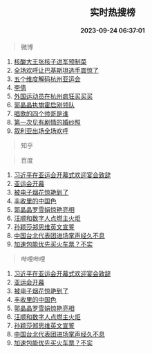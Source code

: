<div align="center"><h2>实时热搜榜</h2><h4>2023-09-24 06:37:01</h4></div>

> 微博  

1. [核酸大王张核子进军预制菜](https://s.weibo.com/weibo?q=%23%E6%A0%B8%E9%85%B8%E5%A4%A7%E7%8E%8B%E5%BC%A0%E6%A0%B8%E5%AD%90%E8%BF%9B%E5%86%9B%E9%A2%84%E5%88%B6%E8%8F%9C%23&t=31&band_rank=1&Refer=top)<br />
2. [全场欢呼让巴基斯坦选手震惊了](https://s.weibo.com/weibo?q=%23%E5%85%A8%E5%9C%BA%E6%AC%A2%E5%91%BC%E8%AE%A9%E5%B7%B4%E5%9F%BA%E6%96%AF%E5%9D%A6%E9%80%89%E6%89%8B%E9%9C%87%E6%83%8A%E4%BA%86%23&t=31&band_rank=2&Refer=top)<br />
3. [五个维度解码杭州亚运会](https://s.weibo.com/weibo?q=%23%E4%BA%94%E4%B8%AA%E7%BB%B4%E5%BA%A6%E8%A7%A3%E7%A0%81%E6%9D%AD%E5%B7%9E%E4%BA%9A%E8%BF%90%E4%BC%9A%23&t=31&band_rank=3&Refer=top)<br />
4. [李倩](https://s.weibo.com/weibo?q=%E6%9D%8E%E5%80%A9&t=31&band_rank=4&Refer=top)<br />
5. [外国运动员在杭州疯狂买买买](https://s.weibo.com/weibo?q=%23%E5%A4%96%E5%9B%BD%E8%BF%90%E5%8A%A8%E5%91%98%E5%9C%A8%E6%9D%AD%E5%B7%9E%E7%96%AF%E7%8B%82%E4%B9%B0%E4%B9%B0%E4%B9%B0%23&t=31&band_rank=5&Refer=top)<br />
6. [郭晶晶执旗霍启刚领队](https://s.weibo.com/weibo?q=%23%E9%83%AD%E6%99%B6%E6%99%B6%E6%89%A7%E6%97%97%E9%9C%8D%E5%90%AF%E5%88%9A%E9%A2%86%E9%98%9F%23&t=31&band_rank=6&Refer=top)<br />
7. [唱歌的四个帅哥是谁](https://s.weibo.com/weibo?q=%23%E5%94%B1%E6%AD%8C%E7%9A%84%E5%9B%9B%E4%B8%AA%E5%B8%85%E5%93%A5%E6%98%AF%E8%B0%81%23&t=31&band_rank=7&Refer=top)<br />
8. [第一次见有剧情的婚纱照](https://s.weibo.com/weibo?q=%E7%AC%AC%E4%B8%80%E6%AC%A1%E8%A7%81%E6%9C%89%E5%89%A7%E6%83%85%E7%9A%84%E5%A9%9A%E7%BA%B1%E7%85%A7&t=31&band_rank=8&Refer=top)<br />
9. [叙利亚出场全场欢呼](https://s.weibo.com/weibo?q=%23%E5%8F%99%E5%88%A9%E4%BA%9A%E5%87%BA%E5%9C%BA%E5%85%A8%E5%9C%BA%E6%AC%A2%E5%91%BC%23&t=31&band_rank=9&Refer=top)<br />

> 知乎  


> 百度  

1. [习近平在亚运会开幕式欢迎宴会致辞](https://www.baidu.com/s?wd=%E4%B9%A0%E8%BF%91%E5%B9%B3%E5%9C%A8%E4%BA%9A%E8%BF%90%E4%BC%9A%E5%BC%80%E5%B9%95%E5%BC%8F%E6%AC%A2%E8%BF%8E%E5%AE%B4%E4%BC%9A%E8%87%B4%E8%BE%9E&sa=fyb_news&rsv_dl=fyb_news)<br />
2. [亚运会开幕](https://www.baidu.com/s?wd=%E4%BA%9A%E8%BF%90%E4%BC%9A%E5%BC%80%E5%B9%95&sa=fyb_news&rsv_dl=fyb_news)<br />
3. [被电子烟花惊艳到了](https://www.baidu.com/s?wd=%E8%A2%AB%E7%94%B5%E5%AD%90%E7%83%9F%E8%8A%B1%E6%83%8A%E8%89%B3%E5%88%B0%E4%BA%86&sa=fyb_news&rsv_dl=fyb_news)<br />
4. [丰收里的中国色](https://www.baidu.com/s?wd=%E4%B8%B0%E6%94%B6%E9%87%8C%E7%9A%84%E4%B8%AD%E5%9B%BD%E8%89%B2&sa=fyb_news&rsv_dl=fyb_news)<br />
5. [郭晶晶罗雪娟惊艳亮相](https://www.baidu.com/s?wd=%E9%83%AD%E6%99%B6%E6%99%B6%E7%BD%97%E9%9B%AA%E5%A8%9F%E6%83%8A%E8%89%B3%E4%BA%AE%E7%9B%B8&sa=fyb_news&rsv_dl=fyb_news)<br />
6. [汪顺和数字人点燃主火炬](https://www.baidu.com/s?wd=%E6%B1%AA%E9%A1%BA%E5%92%8C%E6%95%B0%E5%AD%97%E4%BA%BA%E7%82%B9%E7%87%83%E4%B8%BB%E7%81%AB%E7%82%AC&sa=fyb_news&rsv_dl=fyb_news)<br />
7. [孙颖莎郑思维英文宣誓](https://www.baidu.com/s?wd=%E5%AD%99%E9%A2%96%E8%8E%8E%E9%83%91%E6%80%9D%E7%BB%B4%E8%8B%B1%E6%96%87%E5%AE%A3%E8%AA%93&sa=fyb_news&rsv_dl=fyb_news)<br />
8. [中国台北代表团进场掌声经久不息](https://www.baidu.com/s?wd=%E4%B8%AD%E5%9B%BD%E5%8F%B0%E5%8C%97%E4%BB%A3%E8%A1%A8%E5%9B%A2%E8%BF%9B%E5%9C%BA%E6%8E%8C%E5%A3%B0%E7%BB%8F%E4%B9%85%E4%B8%8D%E6%81%AF&sa=fyb_news&rsv_dl=fyb_news)<br />
9. [加速包能优先买火车票？不实](https://www.baidu.com/s?wd=%E5%8A%A0%E9%80%9F%E5%8C%85%E8%83%BD%E4%BC%98%E5%85%88%E4%B9%B0%E7%81%AB%E8%BD%A6%E7%A5%A8%EF%BC%9F%E4%B8%8D%E5%AE%9E&sa=fyb_news&rsv_dl=fyb_news)<br />

> 哔哩哔哩  

1. [习近平在亚运会开幕式欢迎宴会致辞](https://www.baidu.com/s?wd=%E4%B9%A0%E8%BF%91%E5%B9%B3%E5%9C%A8%E4%BA%9A%E8%BF%90%E4%BC%9A%E5%BC%80%E5%B9%95%E5%BC%8F%E6%AC%A2%E8%BF%8E%E5%AE%B4%E4%BC%9A%E8%87%B4%E8%BE%9E&sa=fyb_news&rsv_dl=fyb_news)<br />
2. [亚运会开幕](https://www.baidu.com/s?wd=%E4%BA%9A%E8%BF%90%E4%BC%9A%E5%BC%80%E5%B9%95&sa=fyb_news&rsv_dl=fyb_news)<br />
3. [被电子烟花惊艳到了](https://www.baidu.com/s?wd=%E8%A2%AB%E7%94%B5%E5%AD%90%E7%83%9F%E8%8A%B1%E6%83%8A%E8%89%B3%E5%88%B0%E4%BA%86&sa=fyb_news&rsv_dl=fyb_news)<br />
4. [丰收里的中国色](https://www.baidu.com/s?wd=%E4%B8%B0%E6%94%B6%E9%87%8C%E7%9A%84%E4%B8%AD%E5%9B%BD%E8%89%B2&sa=fyb_news&rsv_dl=fyb_news)<br />
5. [郭晶晶罗雪娟惊艳亮相](https://www.baidu.com/s?wd=%E9%83%AD%E6%99%B6%E6%99%B6%E7%BD%97%E9%9B%AA%E5%A8%9F%E6%83%8A%E8%89%B3%E4%BA%AE%E7%9B%B8&sa=fyb_news&rsv_dl=fyb_news)<br />
6. [汪顺和数字人点燃主火炬](https://www.baidu.com/s?wd=%E6%B1%AA%E9%A1%BA%E5%92%8C%E6%95%B0%E5%AD%97%E4%BA%BA%E7%82%B9%E7%87%83%E4%B8%BB%E7%81%AB%E7%82%AC&sa=fyb_news&rsv_dl=fyb_news)<br />
7. [孙颖莎郑思维英文宣誓](https://www.baidu.com/s?wd=%E5%AD%99%E9%A2%96%E8%8E%8E%E9%83%91%E6%80%9D%E7%BB%B4%E8%8B%B1%E6%96%87%E5%AE%A3%E8%AA%93&sa=fyb_news&rsv_dl=fyb_news)<br />
8. [中国台北代表团进场掌声经久不息](https://www.baidu.com/s?wd=%E4%B8%AD%E5%9B%BD%E5%8F%B0%E5%8C%97%E4%BB%A3%E8%A1%A8%E5%9B%A2%E8%BF%9B%E5%9C%BA%E6%8E%8C%E5%A3%B0%E7%BB%8F%E4%B9%85%E4%B8%8D%E6%81%AF&sa=fyb_news&rsv_dl=fyb_news)<br />
9. [加速包能优先买火车票？不实](https://www.baidu.com/s?wd=%E5%8A%A0%E9%80%9F%E5%8C%85%E8%83%BD%E4%BC%98%E5%85%88%E4%B9%B0%E7%81%AB%E8%BD%A6%E7%A5%A8%EF%BC%9F%E4%B8%8D%E5%AE%9E&sa=fyb_news&rsv_dl=fyb_news)<br />
